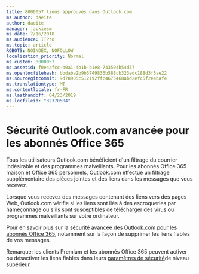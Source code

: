 ```yaml
---
title: 8000057 liens approuvés dans Outlook.com
ms.author: daeite
author: daeite
manager: jackiesm
ms.date: 7/16/2018
ms.audience: ITPro
ms.topic: article
ROBOTS: NOINDEX, NOFOLLOW
localization_priority: Normal
ms.custom: 8000057
ms.assetid: f0e4afcc-b0a1-4b1b-b1e8-743504b54d37
ms.openlocfilehash: bbdaba2b9b3749836b588cb323edc188d3f5ae22
ms.sourcegitcommit: 9d78905c512192ffc4675468abd2efc5f2e4baf4
ms.translationtype: MT
ms.contentlocale: fr-FR
ms.lasthandoff: 04/23/2019
ms.locfileid: "32370504"
---
```

# <a name="advanced-outlookcom-security-for-office-365-subscribers"></a>Sécurité Outlook.com avancée pour les abonnés Office 365

Tous les utilisateurs Outlook.com bénéficient d'un filtrage du courrier indésirable et des programmes malveillants. Pour les abonnés Office 365 maison et Office 365 personnels, Outlook.com effectue un filtrage supplémentaire des pièces jointes et des liens dans les messages que vous recevez.
  
Lorsque vous recevez des messages contenant des liens vers des pages Web, Outlook.com vérifie si les liens sont liés à des escroqueries par hameçonnage ou s'ils sont susceptibles de télécharger des virus ou programmes malveillants sur votre ordinateur.
  
Pour en savoir plus sur la [sécurité avancée des Outlook.com pour les abonnés Office 365](https://go.microsoft.com/fwlink/p/?linkid=2006140), notamment sur la façon de supprimer les liens fiables de vos messages.
  
Remarque: les clients Premium et les abonnés Office 365 peuvent activer ou désactiver les liens fiables dans leurs [paramètres de sécurité](https://outlook.live.com/mail/options/premium/security)de niveau supérieur.